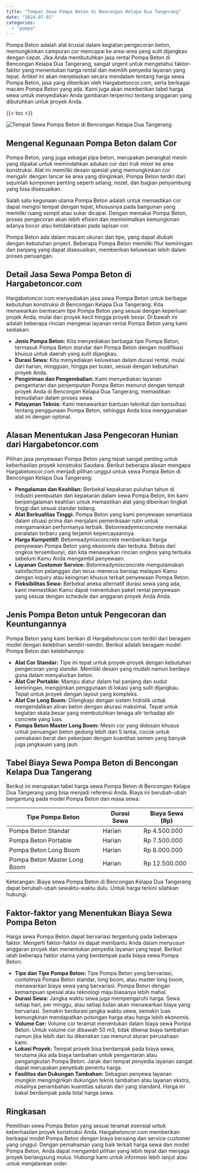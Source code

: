 ```yaml
---
title: "Tempat Sewa Pompa Beton di Bencongan Kelapa Dua Tangerang"
date: "2024-07-01"
categories: 
  - "pompa"
---
```




Pompa Beton adalah alat krusial dalam kegiatan pengecoran beton, memungkinkan campuran cor mencapai ke area-area yang sulit dijangkau dengan cepat. Jika Anda membutuhkan jasa rental Pompa Beton di Bencongan Kelapa Dua Tangerang, sangat urgent untuk mengetahui faktor-faktor yang menentukan harga rental dan memilih penyedia layanan yang tepat. Artikel ini akan menjelaskan secara mendalam tentang harga sewa Pompa Beton, jasa yang diberikan oleh Hargabetoncor.com, serta berbagai macam Pompa Beton yang ada. Kami juga akan memberikan tabel harga sewa untuk menyediakan Anda gambaran terperinci tentang anggaran yang dibutuhkan untuk proyek Anda.

{{< toc >}}

![Tempat Sewa Pompa Beton di Bencongan Kelapa Dua Tangerang](https://hargareadymixid.github.io/pompa/concrete-pump%20(18).png)

## Mengenal Kegunaan Pompa Beton dalam Cor

Pompa Beton, yang juga sebagai pipa beton, merupakan perangkat mesin yang dipakai untuk memindahkan adukan cor dari truk mixer ke area konstruksi. Alat ini memiliki desain spesial yang memungkinkan cor mengalir dengan lancar ke area yang diinginkan. Pompa Beton terdiri dari sejumlah komponen penting seperti selang, nozel, dan bagian penyambung yang bisa disesuaikan.

Salah satu kegunaan utama Pompa Beton adalah untuk memastikan cor dapat mengisi tempat dengan tepat, khususnya pada bangunan yang memiliki ruang sempit atau sukar dicapai. Dengan memakai Pompa Beton, proses pengecoran akan lebih efisien dan meminimalkan kemungkinan adanya bocor atau ketidakrataan pada lapisan cor.

Pompa Beton ada dalam macam ukuran dan tipe, yang dapat diubah dengan kebutuhan project. Beberapa Pompa Beton memiliki fitur kemiringan dan panjang yang dapat disesuaikan, memberikan keluwesan lebih dalam proses penuangan.

## Detail Jasa Sewa Pompa Beton di Hargabetoncor.com

Hargabetoncor.com menyediakan jasa sewa Pompa Beton untuk berbagai kebutuhan konstruksi di Bencongan Kelapa Dua Tangerang. Kita menawarkan bermacam tipe Pompa Beton yang sesuai dengan keperluan projek Anda, mulai dari proyek kecil hingga proyek besar. Di bawah ini adalah beberapa rincian mengenai layanan rental Pompa Beton yang kami sediakan:

- **Jenis Pompa Beton:** Kita menyediakan berbagai tipe Pompa Beton, termasuk Pompa Beton standar dan Pompa Beton dengan modifikasi khusus untuk daerah yang sulit dijangkau.
- **Durasi Sewa:** Kita menyediakan keluwesan dalam durasi rental, mulai dari harian, mingguan, hingga per bulan, sesuai dengan kebutuhan proyek Anda.
- **Pengiriman dan Pengembalian:** Kami menyediakan layanan pengantaran dan penjemputan Pompa Beton menurut dengan tempat proyek Anda di Bencongan Kelapa Dua Tangerang, memastikan kemudahan dalam proses sewa.
- **Pelayanan Teknis:** Kami menawarkan bantuan teknikal dan konsultasi tentang penggunaan Pompa Beton, sehingga Anda bisa menggunakan alat ini dengan optimal.

## Alasan Menentukan Jasa Pengecoran Hunian dari Hargabetoncor.com

Pilihan jasa penyewaan Pompa Beton yang tepat sangat penting untuk keberhasilan proyek konstruksi Saudara. Berikut beberapa alasan mengapa Hargabetoncor.com menjadi pilihan unggul untuk sewa Pompa Beton di Bencongan Kelapa Dua Tangerang:

- **Pengalaman dan Keahlian:** Berbekal kepakaran puluhan tahun di industri pembuatan dan kepakaran dalam sewa Pompa Beton, tim kami berpengalaman keahlian untuk memastikan alat yang diberikan tingkat tinggi dan sesuai standar bidang.
- **Alat Berkualitas Tinggi:** Pompa Beton yang kami penyewaan senantiasa dalam situasi prima dan menjalani pemeriksaan rutin untuk mengamankan performanya terbaik. Betonreadymixconcrete memakai peralatan terbaru yang terjamin kepercayaannya.
- **Harga Kompetitif:** Betonreadymixconcrete memberikan harga penyewaan Pompa Beton yang ekonomis dan terbuka. Bebas dari ongkos tersembunyi, dan kita menawarkan rincian ongkos yang terbuka sebelum Kamu Anda mengambil penyewaan.
- **Layanan Customer Service:** Betonreadymixconcrete mengutamakan satisfaction pelanggan dan terus-menerus bersiap melayani Kamu dengan inquiry atau keinginan khusus terkait penyewaan Pompa Beton.
- **Fleksibilitas Sewa:** Berbekal aneka alternatif durasi sewa yang ada, kami memastikan Kamu dapat menentukan paket rental penyewaan yang sesuai dengan schedule dan anggaran proyek Anda Anda.

## Jenis Pompa Beton untuk Pengecoran dan Keuntungannya

Pompa Beton yang kami berikan di Hargabetoncor.com terdiri dari beragam model dengan kelebihan sendiri-sendiri. Berikut adalah beragam model Pompa Beton dan kelebihannya:

- **Alat Cor Standar:** Tipe ini tepat untuk proyek-proyek dengan kebutuhan pengecoran yang standar. Memiliki desain yang mudah namun berdaya guna dalam menyalurkan beton.
- **Alat Cor Portable:** Mampu diatur dalam hal panjang dan sudut kemiringan, mengijinkan penggunaan di lokasi yang sulit dijangkau. Tepat untuk proyek dengan layout yang kompleks.
- **Alat Cor Long Boom:** Dilengkapi dengan sistem hidrolik untuk mengendalikan aliran beton dengan akurasi maksimal. Tepat untuk kegiatan skala besar yang membutuhkan tenaga alir terhadap alir concrete yang luas.
- **Pompa Beton Master Long Boom:** Mesin cor yang didesain khusus untuk penuangan beton gedung lebih dari 5 lantai, cocok untuk pemakaian berat dan pekerjaan dengan kuantitas semen yang banyak juga jangkauan yang jauh.

## Tabel Biaya Sewa Pompa Beton di Bencongan Kelapa Dua Tangerang

Berikut ini merupakan tabel harga sewa Pompa Beton di Bencongan Kelapa Dua Tangerang yang bisa menjadi referensi Anda. Biaya ini berubah-ubah bergantung pada model Pompa Beton dan masa sewa:

| Tipe Pompa Beton | Durasi Sewa | Biaya Sewa (Rp) |
| --- | --- | --- |
| Pompa Beton Standar | Harian | Rp 4.500.000 |
| Pompa Beton Portable | Harian | Rp 7.500.000 |
| Pompa Beton Long Boom | Harian | Rp 8.000.000 |
| Pompa Beton Master Long Boom | Harian | Rp 12.500.000 |

Keterangan: Biaya sewa Pompa Beton di Bencongan Kelapa Dua Tangerang dapat berubah-ubah sewaktu-waktu dulu. Untuk harga terkini silahkan hubungi.

## Faktor-faktor yang Menentukan Biaya Sewa Pompa Beton

Harga sewa Pompa Beton dapat bervariasi tergantung pada beberapa faktor. Mengerti faktor-faktor ini dapat membantu Anda dalam menyusun anggaran proyek dan menentukan penyedia layanan yang tepat. Berikut ialah beberapa faktor utama yang berdampak pada biaya sewa Pompa Beton:

- **Tipe dan Tipe Pompa Beton:** Tipe Pompa Beton yang bervariasi, contohnya Pompa Beton standar, long boom, atau master long boom, menawarkan biaya sewa yang bervariasi. Pompa Beton dengan kemampuan spesial atau teknologi maju biasanya lebih mahal.
- **Durasi Sewa:** Jangka waktu sewa juga mempengaruhi harga. Sewa setiap hari, per minggu, atau setiap bulan akan menawarkan biaya yang bervariasi. Semakin berdurasi jangka waktu sewa, semakin luas kemungkinan mendapatkan potongan harga atau harga lebih ekonomis.
- **Volume Cor:** Volume cor teramat menentukan dalam biaya sewa Pompa Beton. Untuk volume cor dibawah 50 m3, tidak dikenai biaya tambahan namun jika lebih dari itu dikenakan cas menurut aturan perusahaan kami.
- **Lokasi Proyek:** Tempat proyek bisa berdampak pada biaya sewa, terutama jika ada biaya tambahan untuk pengantaran atau pengangkutan Pompa Beton. Jarak dari tempat penyedia layanan sangat dapat merupakan penyebab penentu harga.
- **Fasilitas dan Dukungan Tambahan:** Sebagian penyewa layanan mungkin menginginkan dukungan teknis tambahan atau layanan ekstra, misalnya penambahan kuantitas saluran dari yang standard. Harga ini bakal berdampak pada total harga sewa.

## Ringkasan

Pemilihan sewa Pompa Beton yang sesuai teramat esensial untuk keberhasilan proyek konstruksi Anda. Hargabetoncor.com memberikan berbagai model Pompa Beton dengan biaya bersaing dan service customer yang unggul. Dengan pemahaman yang baik terkait harga sewa dan model Pompa Beton, Anda dapat mengambil pilihan yang lebih tepat dan menjaga proyek berlangsung mulus. Hubungi kami untuk informasi lebih lanjut atau untuk menjalankan order.
